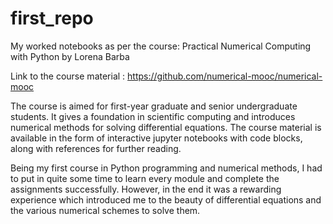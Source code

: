 # first_repo
My worked notebooks as per the course: Practical Numerical Computing with Python by Lorena Barba

Link to the course material : https://github.com/numerical-mooc/numerical-mooc

The course is aimed for first-year graduate and senior undergraduate students. It gives a foundation in scientific computing and introduces numerical methods for solving differential equations. 
The course material is available in the form of interactive jupyter notebooks with code blocks, along with references for further reading.

Being my first course in Python programming and numerical methods, I had to put in quite some time to learn every module and complete the assignments successfully. However, in the end it was a rewarding experience which introduced me to the beauty of differential equations and the various numerical schemes to solve them. 


